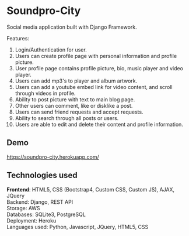 # Soundpro-City

Social media application built with Django Framework.

Features:

1.  Login/Authentication for user.
2.  Users can create profile page with personal information and profile picture.
3.  User profile page contains profile picture, bio, music player and video player.
4.  Users can add mp3's to player and album artwork.
5.  Users can add a youtube embed link for video content, and scroll through videos in profile.
6.  Ability to post picture with text to main blog page.
7.  Other users can comment, like or disklike a post.
8.  Users can send friend requests and accept requests.
9.  Ability to search through all posts or users.
10. Users are able to edit and delete their content and profile information.


## Demo

https://soundpro-city.herokuapp.com/

  
## Technologies used

<b>Frontend</b>: HTML5, CSS (Bootstrap4, Custom CSS, Custom JS), AJAX, JQuery <br>
Backend: Django, REST API <br>
Storage: AWS <br>
Databases: SQLite3, PostgreSQL <br>
Deployment: Heroku <br>
Languages used: Python, Javascript, JQuery, HTML5, CSS <br>

  
